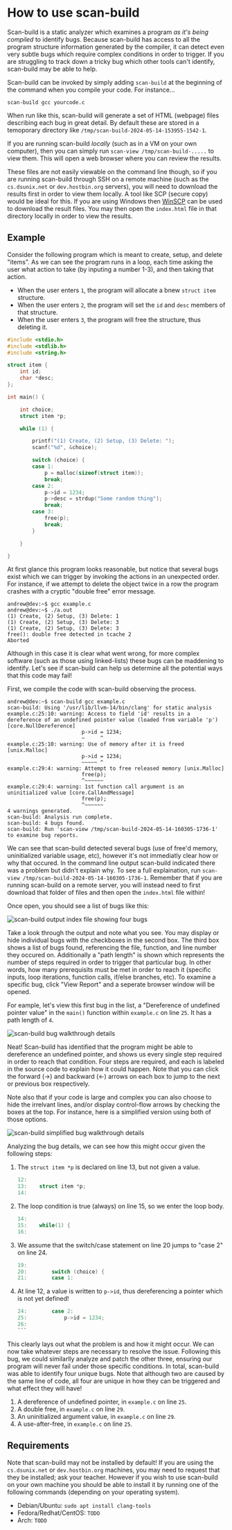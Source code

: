 # How to use scan-build

Scan-build is a static analyzer which examines a program _as it's being compiled_ to identify bugs.  Because scan-build has access to all the program structure information generated by the compiler, it can detect even very subtle bugs which require complex conditions in order to trigger.  If you are struggling to track down a tricky bug which other tools can't identify, scan-build may be able to help.

Scan-build can be invoked by simply adding `scan-build` at the beginning of the command when you compile your code.  For instance...

```
scan-build gcc yourcode.c
```

When run like this, scan-build will generate a set of HTML (webpage) files describing each bug in great detail.  By default these are stored in a temoporary directory like `/tmp/scan-build-2024-05-14-153955-1542-1`.

If you are running scan-build _locally_ (such as in a VM on your own computer), then you can simply run `scan-view /tmp/scan-build-.....` to view them.  This will open a web browser where you can review the results.

These files are not easily viewable on the command line though, so if you are running scan-build through SSH on a remote machine (such as the `cs.dsunix.net` or `dev.hostbin.org` servers), you will need to download the results first in order to view them locally.  A tool like SCP (secure copy) would be ideal for this.  If you are using Windows then [WinSCP](https://winscp.net/eng/download.php) can be used to download the result files.  You may then open the `index.html` file in that directory locally in order to view the results.

## Example

Consider the following program which is meant to create, setup, and delete "items".  As we can see the program runs in a loop, each time asking the user what action to take (by inputing a number 1-3), and then taking that action.

 - When the user enters `1`, the program will allocate a bnew `struct item` structure.
 - When the user enters `2`, the program will set the `id` and `desc` members of that structure.
 - When the user enters `3`, the program will free the structure, thus deleting it.

```c
#include <stdio.h>
#include <stdlib.h>
#include <string.h>

struct item {
	int id;
	char *desc;
};

int main() {

	int choice;
	struct item *p;

	while (1) {

		printf("(1) Create, (2) Setup, (3) Delete: ");
		scanf("%d", &choice);

		switch (choice) {
		case 1:
			p = malloc(sizeof(struct item));
			break;
		case 2:
			p->id = 1234;
			p->desc = strdup("Some random thing");
			break;
		case 3:
			free(p);
			break;
		}

	}

}
```

At first glance this program looks reasonable, but notice that several bugs exist which we can trigger by invoking the actions in an unexpected order.  For instance, if we attempt to delete the object twice in a row the program crashes with a cryptic "double free" error message.

```
andrew@dev:~$ gcc example.c
andrew@dev:~$ ./a.out 
(1) Create, (2) Setup, (3) Delete: 1
(1) Create, (2) Setup, (3) Delete: 3
(1) Create, (2) Setup, (3) Delete: 3
free(): double free detected in tcache 2
Aborted
```

Although in this case it is clear what went wrong, for more complex software (such as those using linked-lists) these bugs can be maddening to identify.  Let's see if scan-build can help us determine all the potential ways that this code may fail!

First, we compile the code with scan-build observing the process.

```
andrew@dev:~$ scan-build gcc example.c
scan-build: Using '/usr/lib/llvm-14/bin/clang' for static analysis
example.c:25:10: warning: Access to field 'id' results in a dereference of an undefined pointer value (loaded from variable 'p') [core.NullDereference]
                        p->id = 1234;
                        ~     ^
example.c:25:10: warning: Use of memory after it is freed [unix.Malloc]
                        p->id = 1234;
                        ~~~~~ ^
example.c:29:4: warning: Attempt to free released memory [unix.Malloc]
                        free(p);
                        ^~~~~~~
example.c:29:4: warning: 1st function call argument is an uninitialized value [core.CallAndMessage]
                        free(p);
                        ^~~~~~~
4 warnings generated.
scan-build: Analysis run complete.
scan-build: 4 bugs found.
scan-build: Run 'scan-view /tmp/scan-build-2024-05-14-160305-1736-1' to examine bug reports.
```

We can see that scan-build detected several bugs (use of free'd memory, uninitialized variable usage, etc), however it's not immediatly clear how or why that occured.  In the command line output scan-build indicated there was a problem but didn't explain why.  To see a full explaination, run `scan-view /tmp/scan-build-2024-05-14-160305-1736-1`. Remember that if you are running scan-build on a remote server, you will instead need to first download that folder of files and then open the `index.html` file within!

Once open, you should see a list of bugs like this:

![scan-build output index file showing four bugs](../images/scan-build-1.png)

Take a look through the output and note what you see.  You may display or hide individual bugs with the checkboxes in the second box.  The third box shows a list of bugs found, referencing the file, function, and line number they occured on.  Additionally a "path length" is shown which represents the number of steps required in order to trigger that particular bug.  In other words, how many prerequisits must be met in order to reach it (specific inputs, loop iterations, function calls, if/else branches, etc).  To examine a specific bug, click "View Report" and a seperate browser window will be opened.

For eample, let's view this first bug in the list, a "Dereference of undefined pointer value" in the `main()` function within `example.c` on line `25`.  It has a path length of `4`.

![scan-build bug walkthrough details](../images/scan-build-2.png)

Neat!  Scan-build has identified that the program might be able to dereference an undefined pointer, and shows us every single step required in order to reach that condition.  Four steps are required, and each is labeled in the source code to explain how it could happen.  Note that you can click the forward (->) and backward (<-) arrows on each box to jump to the next or previous box respectively.

Note also that if your code is large and complex you can also choose to hide the irrelvant lines, and/or display control-flow arrows by checking the boxes at the top.  For instance, here is a simplified version using both of those options.

![scan-build simplified bug walkthrough details](../images/scan-build-3.png)

Analyzing the bug details, we can see how this might occur given the following steps:

 1. The `struct item *p` is declared on line 13, but not given a value.

    ```c
    12:
    13:    struct item *p;
    14:
    ```

 2. The loop condition is true (always) on line 15, so we enter the loop body.

    ```c
    14:
    15:    while(1) {
    16:
    ```

 3. We assume that the switch/case statement on line 20 jumps to "case 2" on line 24.

    ```c
    19:
    20:        switch (choice) {
    21:        case 1:
    ````

 4. At line 12, a value is written to `p->id`, thus dereferencing a pointer which is not yet defined!

    ````c
    24:        case 2:
    25:            p->id = 1234;
    26:
    ```

This clearly lays out what the problem is and how it might occur.  We can now take whatever steps are necessary to resolve the issue.  Following this bug, we could similarlly analyze and patch the other three, ensuring our program will never fail under those specific conditions.  In total, scan-build was able to identify four unique bugs.  Note that although two are caused by the same line of code, all four are unique in how they can be triggered and what effect they will have!

 1. A dereference of undefined pointer, in `example.c` on line `25`.
 2. A double free, in `example.c` on line `29`.
 3. An uninitialized argument value, in `example.c` on line `29`.
 4. A use-after-free, in `example.c` on line `25`.

## Requirements


Note that scan-build may not be installed by default!  If you are using the `cs.dsunix.net` or `dev.hostbin.org` machines, you may need to request that they be installed; ask your teacher. However if you wish to use scan-build on your own machine you should be able to install it by running one of the following commands (depending on your operating system).

 - Debian/Ubuntu: `sudo apt install clang-tools`
 - Fedora/Redhat/CentOS: `TODO`
 - Arch: `TODO`
